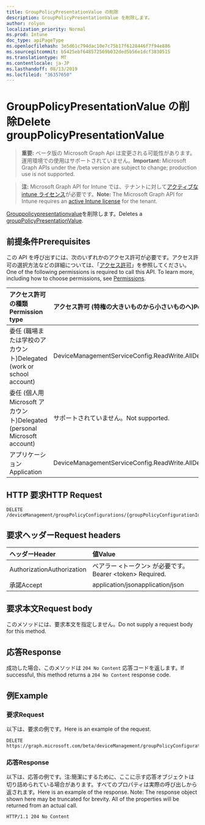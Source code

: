 ```yaml
---
title: GroupPolicyPresentationValue の削除
description: GroupPolicyPresentationValue を削除します。
author: rolyon
localization_priority: Normal
ms.prod: Intune
doc_type: apiPageType
ms.openlocfilehash: 3e5d61c794dac10e7c75b17f6128446f7f94e886
ms.sourcegitcommit: b5425ebf648572569b032ded5b56e1dcf3830515
ms.translationtype: MT
ms.contentlocale: ja-JP
ms.lasthandoff: 08/13/2019
ms.locfileid: "36357650"
---
```

# <a name="delete-grouppolicypresentationvalue"></a><span data-ttu-id="9d8db-103">GroupPolicyPresentationValue の削除</span><span class="sxs-lookup"><span data-stu-id="9d8db-103">Delete groupPolicyPresentationValue</span></span>

> <span data-ttu-id="9d8db-104">**重要:** ベータ版の Microsoft Graph Api は変更される可能性があります。運用環境での使用はサポートされていません。</span><span class="sxs-lookup"><span data-stu-id="9d8db-104">**Important:** Microsoft Graph APIs under the /beta version are subject to change; production use is not supported.</span></span>

> <span data-ttu-id="9d8db-105">**注:** Microsoft Graph API for Intune では、テナントに対して[アクティブな intune ライセンス](https://go.microsoft.com/fwlink/?linkid=839381)が必要です。</span><span class="sxs-lookup"><span data-stu-id="9d8db-105">**Note:** The Microsoft Graph API for Intune requires an [active Intune license](https://go.microsoft.com/fwlink/?linkid=839381) for the tenant.</span></span>

<span data-ttu-id="9d8db-106">[Grouppolicypresentationvalue](../resources/intune-grouppolicy-grouppolicypresentationvalue.md)を削除します。</span><span class="sxs-lookup"><span data-stu-id="9d8db-106">Deletes a [groupPolicyPresentationValue](../resources/intune-grouppolicy-grouppolicypresentationvalue.md).</span></span>

## <a name="prerequisites"></a><span data-ttu-id="9d8db-107">前提条件</span><span class="sxs-lookup"><span data-stu-id="9d8db-107">Prerequisites</span></span>
<span data-ttu-id="9d8db-p101">この API を呼び出すには、次のいずれかのアクセス許可が必要です。アクセス許可の選択方法などの詳細については、「[アクセス許可](/graph/permissions-reference)」を参照してください。</span><span class="sxs-lookup"><span data-stu-id="9d8db-p101">One of the following permissions is required to call this API. To learn more, including how to choose permissions, see [Permissions](/graph/permissions-reference).</span></span>

|<span data-ttu-id="9d8db-110">アクセス許可の種類</span><span class="sxs-lookup"><span data-stu-id="9d8db-110">Permission type</span></span>|<span data-ttu-id="9d8db-111">アクセス許可 (特権の大きいものから小さいものへ)</span><span class="sxs-lookup"><span data-stu-id="9d8db-111">Permissions (from most to least privileged)</span></span>|
|:---|:---|
|<span data-ttu-id="9d8db-112">委任 (職場または学校のアカウント)</span><span class="sxs-lookup"><span data-stu-id="9d8db-112">Delegated (work or school account)</span></span>|<span data-ttu-id="9d8db-113">DeviceManagementServiceConfig.ReadWrite.All</span><span class="sxs-lookup"><span data-stu-id="9d8db-113">DeviceManagementServiceConfig.ReadWrite.All</span></span>|
|<span data-ttu-id="9d8db-114">委任 (個人用 Microsoft アカウント)</span><span class="sxs-lookup"><span data-stu-id="9d8db-114">Delegated (personal Microsoft account)</span></span>|<span data-ttu-id="9d8db-115">サポートされていません。</span><span class="sxs-lookup"><span data-stu-id="9d8db-115">Not supported.</span></span>|
|<span data-ttu-id="9d8db-116">アプリケーション</span><span class="sxs-lookup"><span data-stu-id="9d8db-116">Application</span></span>|<span data-ttu-id="9d8db-117">DeviceManagementServiceConfig.ReadWrite.All</span><span class="sxs-lookup"><span data-stu-id="9d8db-117">DeviceManagementServiceConfig.ReadWrite.All</span></span>|

## <a name="http-request"></a><span data-ttu-id="9d8db-118">HTTP 要求</span><span class="sxs-lookup"><span data-stu-id="9d8db-118">HTTP Request</span></span>
<!-- {
  "blockType": "ignored"
}
-->
``` http
DELETE /deviceManagement/groupPolicyConfigurations/{groupPolicyConfigurationId}/definitionValues/{groupPolicyDefinitionValueId}/presentationValues/{groupPolicyPresentationValueId}
```

## <a name="request-headers"></a><span data-ttu-id="9d8db-119">要求ヘッダー</span><span class="sxs-lookup"><span data-stu-id="9d8db-119">Request headers</span></span>
|<span data-ttu-id="9d8db-120">ヘッダー</span><span class="sxs-lookup"><span data-stu-id="9d8db-120">Header</span></span>|<span data-ttu-id="9d8db-121">値</span><span class="sxs-lookup"><span data-stu-id="9d8db-121">Value</span></span>|
|:---|:---|
|<span data-ttu-id="9d8db-122">Authorization</span><span class="sxs-lookup"><span data-stu-id="9d8db-122">Authorization</span></span>|<span data-ttu-id="9d8db-123">ベアラー &lt;トークン&gt; が必要です。</span><span class="sxs-lookup"><span data-stu-id="9d8db-123">Bearer &lt;token&gt; Required.</span></span>|
|<span data-ttu-id="9d8db-124">承諾</span><span class="sxs-lookup"><span data-stu-id="9d8db-124">Accept</span></span>|<span data-ttu-id="9d8db-125">application/json</span><span class="sxs-lookup"><span data-stu-id="9d8db-125">application/json</span></span>|

## <a name="request-body"></a><span data-ttu-id="9d8db-126">要求本文</span><span class="sxs-lookup"><span data-stu-id="9d8db-126">Request body</span></span>
<span data-ttu-id="9d8db-127">このメソッドには、要求本文を指定しません。</span><span class="sxs-lookup"><span data-stu-id="9d8db-127">Do not supply a request body for this method.</span></span>

## <a name="response"></a><span data-ttu-id="9d8db-128">応答</span><span class="sxs-lookup"><span data-stu-id="9d8db-128">Response</span></span>
<span data-ttu-id="9d8db-129">成功した場合、このメソッドは `204 No Content` 応答コードを返します。</span><span class="sxs-lookup"><span data-stu-id="9d8db-129">If successful, this method returns a `204 No Content` response code.</span></span>

## <a name="example"></a><span data-ttu-id="9d8db-130">例</span><span class="sxs-lookup"><span data-stu-id="9d8db-130">Example</span></span>

### <a name="request"></a><span data-ttu-id="9d8db-131">要求</span><span class="sxs-lookup"><span data-stu-id="9d8db-131">Request</span></span>
<span data-ttu-id="9d8db-132">以下は、要求の例です。</span><span class="sxs-lookup"><span data-stu-id="9d8db-132">Here is an example of the request.</span></span>
``` http
DELETE https://graph.microsoft.com/beta/deviceManagement/groupPolicyConfigurations/{groupPolicyConfigurationId}/definitionValues/{groupPolicyDefinitionValueId}/presentationValues/{groupPolicyPresentationValueId}
```

### <a name="response"></a><span data-ttu-id="9d8db-133">応答</span><span class="sxs-lookup"><span data-stu-id="9d8db-133">Response</span></span>
<span data-ttu-id="9d8db-p102">以下は、応答の例です。注:簡潔にするために、ここに示す応答オブジェクトは切り詰められている場合があります。すべてのプロパティは実際の呼び出しから返されます。</span><span class="sxs-lookup"><span data-stu-id="9d8db-p102">Here is an example of the response. Note: The response object shown here may be truncated for brevity. All of the properties will be returned from an actual call.</span></span>
``` http
HTTP/1.1 204 No Content
```






